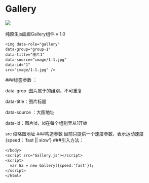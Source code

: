 # Gallery
<img src='http://img1.chetx.com/news/2009_07/02/1246501433818.jpg'/>

纯原生js画廊Gallery组件 v 1.0

    <img data-role="gallery" 
    data-group="group-1" 
    data-title="图片1" 
    data-source="image/1-1.jpg" 
    data-id="1"
    src="image/1-1.jpg" />
###标签参数 ：
   
data-grop :图片属于的组别，不可重复
   
data-title：图片标题

data-source ：大图地址

data-id：图片id，id在每个组别里从1开始

src 缩略图地址
###构造参数
目前只提供一个速度参数，表示运动速度 {speed：’fast || slow‘}
###引入方法：

	</body>
	<script src="Gallery.js"></script>
	<script>
  	  var Ga = new Gallery({speed:'fast'});
	</script>
	</html>
	


